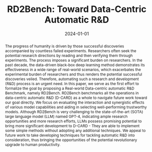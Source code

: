 ---
title: 'RD2Bench: Toward Data-Centric Automatic R&D'
authors:
- admin
- Xinjie Shen
- Zeqi Ye
- Xiao Yang
- Xu Yang
- Weiqing Liu
- Jiang Bian

# Author notes (optional)
author_notes:
  - 'Equal contribution'
  - 'Equal contribution'

date: '2024-01-01' # 2024-02-10T00:00:00Z
publishDate: '2024-11-27T12:52:59.468343Z' # 2024-02-10T00:00:00Z
publication_types:
- paper-conference
publication: 'ICLR 2024 Workshop: How Far Are We From AGI'


abstract: The progress of humanity is driven by those successful discoveries accompanied by countless failed experiments. Researchers often seek the potential research directions by reading and then verifying them through experiments. The process imposes a significant burden on researchers. In the past decade, the data-driven black-box deep learning method demonstrates its effectiveness in a wide range of real-world scenarios, which exacerbates the experimental burden of researchers and thus renders the potential successful discoveries veiled. Therefore, automating such a research and development (R\&D) process is an urgent need. In this paper, we serve as the first effort to formalize the goal by proposing a Real-world Data-centric automatic R\&D Benchmark, namely RD2Bench. RD2Bench benchmarks all the operations in data-centric automatic R\&D (D-CARD) as a whole to navigate future work toward our goal directly. We focus on evaluating the interaction and synergistic effects of various model capabilities and aiding in selecting well-performing trustworthy models. Although RD2Bench is very challenging to the state-of-the-art (SOTA) large language model (LLM) named GPT-4, indicating ample research opportunities and more research efforts, LLMs possess promising potential to bring more significant development to D-CARD - They are able to implement some simple methods without adopting any additional techniques. We appeal to future work to take developing techniques for tackling automatic R\&D into consideration, thus bringing the opportunities of the potential revolutionary upgrade to human productivity.

# Summary. An optional shortened abstract.
# summary: Lorem ipsum dolor sit amet, consectetur adipiscing elit. Duis posuere tellus ac convallis placerat. Proin tincidunt magna sed ex sollicitudin condimentum.

tags:
- Source Themes
featured: false

# links:
# - name: Custom Link
#   url: http://example.org
url_pdf: publications/RD2Bench.pdf
# url_code: 'https://github.com/HugoBlox/hugo-blox-builder'
# url_dataset: '#'
# url_poster: '#'
# url_project: ''
# url_slides: ''
# url_source: '#'
# url_video: '#'

# Featured image
# To use, add an image named `featured.jpg/png` to your page's folder. 
# image:
#   caption: 'Image credit: [**Unsplash**](https://unsplash.com/photos/s9CC2SKySJM)'
#   focal_point: ""
#   preview_only: false

# Associated Projects (optional).
#   Associate this publication with one or more of your projects.
#   Simply enter your project's folder or file name without extension.
#   E.g. `internal-project` references `content/project/internal-project/index.md`.
#   Otherwise, set `projects: []`.
projects: []
# - internal-project

# Slides (optional).
#   Associate this publication with Markdown slides.
#   Simply enter your slide deck's filename without extension.
#   E.g. `slides: "example"` references `content/slides/example/index.md`.
#   Otherwise, set `slides: ""`.
slides: ""
# slides: example
---